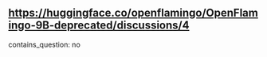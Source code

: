 ## https://huggingface.co/openflamingo/OpenFlamingo-9B-deprecated/discussions/4

contains_question: no